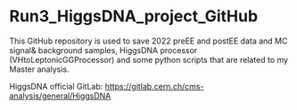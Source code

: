# Run3_HiggsDNA_project_GitHub
This GitHub repository is used to save 2022 preEE and postEE data and MC signal& background samples, HiggsDNA processor (VHtoLeptonicGGProcessor) and some python scripts that are related to my Master analysis.

HiggsDNA official GitLab: https://gitlab.cern.ch/cms-analysis/general/HiggsDNA
